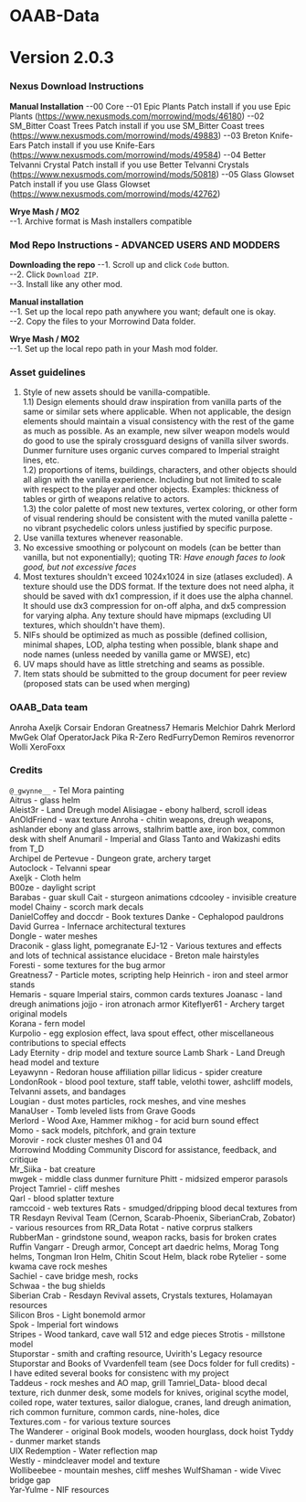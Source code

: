 # OAAB-Data
# Version 2.0.3

### Nexus Download Instructions
**Manual Installation**
--00 Core
--01 Epic Plants Patch				install if you use Epic Plants (https://www.nexusmods.com/morrowind/mods/46180)
--02 SM_Bitter Coast Trees Patch	install if you use SM_Bitter Coast trees (https://www.nexusmods.com/morrowind/mods/49883)
--03 Breton Knife-Ears Patch		install if you use Knife-Ears (https://www.nexusmods.com/morrowind/mods/49584)
--04 Better Telvanni Crystal Patch	install if you use Better Telvanni Crystals (https://www.nexusmods.com/morrowind/mods/50818)
--05 Glass Glowset Patch			install if you use Glass Glowset (https://www.nexusmods.com/morrowind/mods/42762)


**Wrye Mash / MO2**  
--1. Archive format is Mash installers compatible

### Mod Repo Instructions - ADVANCED USERS AND MODDERS
**Downloading the repo**
--1. Scroll up and click `Code` button.  
--2. Click `Download ZIP`.  
--3. Install like any other mod.  
  
**Manual installation**  
--1. Set up the local repo path anywhere you want; default one is okay.  
--2. Copy the files to your Morrowind Data folder.  

**Wrye Mash / MO2**  
--1. Set up the local repo path in your Mash mod folder.  

### Asset guidelines
1) Style of new assets should be vanilla-compatible.  
1.1) Design elements should draw inspiration from vanilla parts of the same or similar sets where applicable. When not applicable, the design elements should maintain a visual consistency with the rest of the game as much as possible. As an example, new silver weapon models would do good to use the spiraly crossguard designs of vanilla silver swords. Dunmer furniture uses organic curves compared to Imperial straight lines, etc.  
1.2) proportions of items, buildings, characters, and other objects should all align with the vanilla experience. Including but not limited to scale with respect to the player and other objects. Examples: thickness of tables or girth of weapons relative to actors.  
1.3) the color palette of most new textures, vertex coloring, or other form of visual rendering should be consistent with the muted vanilla palette - no vibrant psychedelic colors unless justified by specific purpose.  
2) Use vanilla textures whenever reasonable.  
3) No excessive smoothing or polycount on models (can be better than vanilla, but not exponentially); quoting TR: *Have enough faces to look good, but not excessive faces*  
4) Most textures shouldn't exceed 1024x1024 in size (atlases excluded). A texture should use the DDS format. If the texture does not need alpha, it should be saved with dx1 compression, if it does use the alpha channel. It should use dx3 compression for on-off alpha, and dx5 compression for varying alpha. Any texture should have mipmaps (excluding UI textures, which shouldn't have them).  
5) NIFs should be optimized as much as possible (defined collision, minimal shapes, LOD, alpha testing when possible, blank shape and node names (unless needed by vanilla game or MWSE), etc)  
6) UV maps should have as little stretching and seams as possible.  
7) Item stats should be submitted to the group document for peer review (proposed stats can be used when merging)  

  
### OAAB_Data team
Anroha
Axeljk
Corsair
Endoran
Greatness7
Hemaris
Melchior Dahrk
Merlord
MwGek
Olaf
OperatorJack
Pika
R-Zero
RedFurryDemon 
Remiros
revenorror
Wolli
XeroFoxx

  
### Credits
`@_gwynne__` - Tel Mora painting  
Aitrus - glass helm  
Aleist3r - Land Dreugh model
Alisiagae - ebony halberd, scroll ideas
AnOldFriend - wax texture
Anroha - chitin weapons, dreugh weapons, ashlander ebony and glass arrows, stalhrim battle axe, iron box, common desk with shelf
Anumaril - Imperial and Glass Tanto and Wakizashi edits from T_D  
Archipel de Pertevue - Dungeon grate, archery target  
Autoclock - Telvanni spear  
Axeljk - Cloth helm  
B00ze - daylight script  
Barabas - guar skull
Cait - sturgeon animations
cdcooley - invisible creature model
Chainy - scorch mark decals  
DanielCoffey and doccdr - Book textures
Danke - Cephalopod pauldrons  
David Gurrea - Infernace architectural textures  
Dongle - water meshes  
Draconik - glass light, pomegranate
EJ-12 - Various textures and effects and lots of technical assistance
elucidace - Breton male hairstyles  
Foresti - some textures for the bug armor  
Greatness7 - Particle motes, scripting help
Heinrich - iron and steel armor stands  
Hemaris - square Imperial stairs, common cards textures
Joanasc - land dreugh animations
jojjo - iron atronach armor
Kiteflyer61 - Archery target original models  
Korana - fern model  
Kurpolio - egg explosion effect, lava spout effect, other miscellaneous contributions to special effects  
Lady Eternity - drip model and texture source
Lamb Shark - Land Dreugh head model and texture  
Leyawynn - Redoran house affiliation pillar
lidicus - spider creature  
LondonRook - blood pool texture, staff table, velothi tower, ashcliff models, Telvanni assets, and bandages  
Lougian - dust motes particles, rock meshes, and vine meshes  
ManaUser - Tomb leveled lists from Grave Goods  
Merlord - Wood Axe, Hammer
mikhog - for acid burn sound effect  
Momo - sack models, pitchfork, and grain texture  
Morovir - rock cluster meshes 01 and 04  
Morrowind Modding Community Discord for assistance, feedback, and critique  
Mr_Siika - bat creature  
mwgek - middle class dunmer furniture
Phitt - midsized emperor parasols
Project Tamriel - cliff meshes  
Qarl - blood splatter texture  
ramccoid - web textures
Rats - smudged/dripping blood decal textures from TR
Resdayn Revival Team (Cernon, Scarab-Phoenix, SiberianCrab, Zobator) - various resources from RR_Data
Rotat - native corprus stalkers  
RubberMan - grindstone sound, weapon racks, basis for broken crates
Ruffin Vangarr - Dreugh armor, Concept art daedric helms, Morag Tong helms, Tongman Iron Helm, Chitin Scout Helm, black robe
Rytelier - some kwama cave rock meshes  
Sachiel - cave bridge mesh, rocks  
Schwaa - the bug shields  
Siberian Crab - Resdayn Revival assets, Crystals textures, Holamayan resources  
Silicon Bros - Light bonemold armor  
Spok - Imperial fort windows  
Stripes - Wood tankard, cave wall 512 and edge pieces
Strotis - millstone model  
Stuporstar - smith and crafting resource, Uvirith's Legacy resource
Stuporstar and Books of Vvardenfell team (see Docs folder for full credits) - I have edited several books for consistenc with my project  
Taddeus - rock meshes and AO map, grill
Tamriel_Data- blood decal texture, rich dunmer desk, some models for knives, original scythe model, coiled rope, water textures, sailor dialogue, cranes, land dreugh animation, rich common furniture, common cards, nine-holes, dice  
Textures.com - for various texture sources  
The Wanderer - original Book models, wooden hourglass, dock hoist
Tyddy - dunmer market stands  
UIX Redemption - Water reflection map  
Westly - mindcleaver model and texture  
Wollibeebee - mountain meshes, cliff meshes
WulfShaman - wide Vivec bridge gap  
Yar-Yulme - NIF resources  
